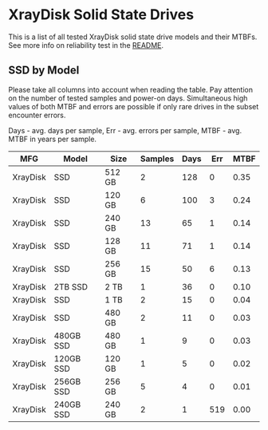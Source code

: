 XrayDisk Solid State Drives
===========================

This is a list of all tested XrayDisk solid state drive models and their MTBFs. See
more info on reliability test in the [README](https://github.com/linuxhw/SMART).

SSD by Model
------------

Please take all columns into account when reading the table. Pay attention on the
number of tested samples and power-on days. Simultaneous high values of both MTBF
and errors are possible if only rare drives in the subset encounter errors.

Days - avg. days per sample,
Err  - avg. errors per sample,
MTBF - avg. MTBF in years per sample.

| MFG       | Model              | Size   | Samples | Days  | Err   | MTBF |
|-----------|--------------------|--------|---------|-------|-------|------|
| XrayDisk  | SSD                | 512 GB | 2       | 128   | 0     | 0.35   |
| XrayDisk  | SSD                | 120 GB | 6       | 100   | 3     | 0.24   |
| XrayDisk  | SSD                | 240 GB | 13      | 65    | 1     | 0.14   |
| XrayDisk  | SSD                | 128 GB | 11      | 71    | 1     | 0.14   |
| XrayDisk  | SSD                | 256 GB | 15      | 50    | 6     | 0.13   |
| XrayDisk  | 2TB SSD            | 2 TB   | 1       | 36    | 0     | 0.10   |
| XrayDisk  | SSD                | 1 TB   | 2       | 15    | 0     | 0.04   |
| XrayDisk  | SSD                | 480 GB | 2       | 11    | 0     | 0.03   |
| XrayDisk  | 480GB SSD          | 480 GB | 1       | 9     | 0     | 0.03   |
| XrayDisk  | 120GB SSD          | 120 GB | 1       | 5     | 0     | 0.02   |
| XrayDisk  | 256GB SSD          | 256 GB | 5       | 4     | 0     | 0.01   |
| XrayDisk  | 240GB SSD          | 240 GB | 2       | 1     | 519   | 0.00   |
